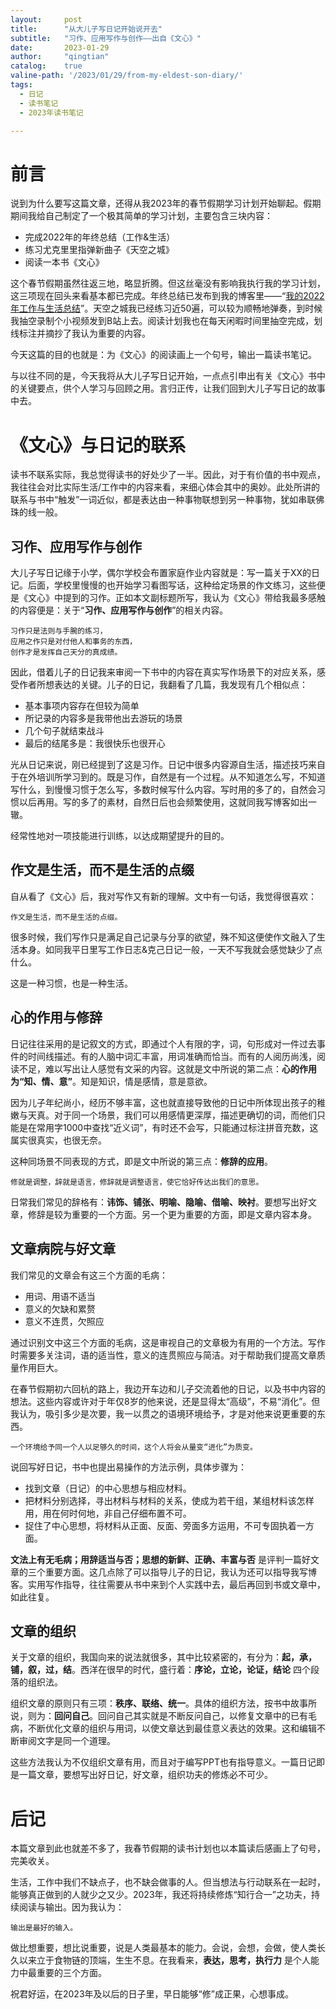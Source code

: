 ```yaml
---
layout:     post
title:      "从大儿子写日记开始说开去"
subtitle:   "习作、应用写作与创作——出自《文心》"
date:       2023-01-29
author:     "qingtian"
catalog:    true
valine-path: '/2023/01/29/from-my-eldest-son-diary/'
tags:
  - 日记
  - 读书笔记
  - 2023年读书笔记

---
```


# 前言

说到为什么要写这篇文章，还得从我2023年的春节假期学习计划开始聊起。假期期间我给自己制定了一个极其简单的学习计划，主要包含三块内容：

- 完成2022年的年终总结（工作&生活）
- 练习尤克里里指弹新曲子《天空之城》
- 阅读一本书《文心》

这个春节假期虽然往返三地，略显折腾。但这丝毫没有影响我执行我的学习计划，这三项现在回头来看基本都已完成。年终总结已发布到我的博客里——“[我的2022年工作与生活总结](https://blog.qingtian16265.com/2023/01/15/my-summary-of-work-and-life-in-2022/)”。天空之城我已经练习近50遍，可以较为顺畅地弹奏，到时候我抽空录制个小视频发到B站上去。阅读计划我也在每天闲暇时间里抽空完成，划线标注并摘抄了我认为重要的内容。

今天这篇的目的也就是：为《文心》的阅读画上一个句号，输出一篇读书笔记。

与以往不同的是，今天我将从大儿子写日记开始，一点点引申出有关《文心》书中的关键要点，供个人学习与回顾之用。言归正传，让我们回到大儿子写日记的故事中去。

# 《文心》与日记的联系

读书不联系实际，我总觉得读书的好处少了一半。因此，对于有价值的书中观点，我往往会对比实际生活/工作中的内容来看，来细心体会其中的奥妙。此处所讲的联系与书中“触发”一词近似，都是表达由一种事物联想到另一种事物，犹如串联佛珠的线一般。

## 习作、应用写作与创作

大儿子写日记缘于小学，偶尔学校会布置家庭作业内容就是：写一篇关于XX的日记。后面，学校里慢慢的也开始学习看图写话，这种给定场景的作文练习，这些便是《文心》中提到的习作。正如本文副标题所写，我认为《文心》带给我最多感触的内容便是：关于“**习作、应用写作与创作**”的相关内容。

```
习作只是法则与手腕的练习，
应用之作只是对付他人和事务的东西，
创作才是发挥自己天分的真成绩。
```

因此，借着儿子的日记我来审阅一下书中的内容在真实写作场景下的对应关系，感受作者所想表达的关键。儿子的日记，我翻看了几篇，我发现有几个相似点：

- 基本事项内容存在但较为简单
- 所记录的内容多是我带他出去游玩的场景
- 几个句子就结束战斗
- 最后的结尾多是：我很快乐也很开心

光从日记来说，刚已经提到了这是习作。日记中很多内容源自生活，描述技巧来自于在外培训所学习到的。既是习作，自然是有一个过程。从不知道怎么写，不知道写什么，到慢慢习惯于怎么写，多数时候写什么内容。写时用的多了的，自然会习惯以后再用。写的多了的素材，自然日后也会频繁使用，这就同我写博客如出一辙。

经常性地对一项技能进行训练，以达成期望提升的目的。

## 作文是生活，而不是生活的点缀

自从看了《文心》后，我对写作又有新的理解。文中有一句话，我觉得很喜欢：

```
作文是生活，而不是生活的点缀。
```

很多时候，我们写作只是满足自己记录与分享的欲望，殊不知这便使作文融入了生活本身。如同我平日里写工作日志&克己日记一般，一天不写我就会感觉缺少了点什么。

这是一种习惯，也是一种生活。

## 心的作用与修辞

日记往往采用的是记叙文的方式，即通过个人有限的字，词，句形成对一件过去事件的时间线描述。有的人脑中词汇丰富，用词准确而恰当。而有的人阅历尚浅，阅读不足，难以写出让人感觉有文采的内容。这就是文中所说的第二点：**心的作用为“知、情、意”**。知是知识，情是感情，意是意欲。

因为儿子年纪尚小，经历不够丰富，这也就直接导致他的日记中所体现出孩子的稚嫩与天真。对于同一个场景，我们可以用感情更深厚，描述更确切的词，而他们只能是在常用字1000中查找“近义词”，有时还不会写，只能通过标注拼音充数，这属实很真实，也很无奈。

这种同场景不同表现的方式，即是文中所说的第三点：**修辞的应用**。

```
修就是调整，辞就是语言，修辞就是调整语言，使它恰好传达出我们的意思。
```

日常我们常见的辞格有：**讳饰、铺张、明喻、隐喻、借喻、映衬**。要想写出好文章，修辞是较为重要的一个方面。另一个更为重要的方面，即是文章内容本身。

## 文章病院与好文章

我们常见的文章会有这三个方面的毛病：

- 用词、用语不适当
- 意义的欠缺和累赘
- 意义不连贯，欠照应

通过识别文中这三个方面的毛病，这是审视自己的文章极为有用的一个方法。写作时需要多关注词，语的适当性，意义的连贯照应与简洁。对于帮助我们提高文章质量作用巨大。

在春节假期初六回杭的路上，我边开车边和儿子交流着他的日记，以及书中内容的想法。这些内容或许对于年仅8岁的他来说，还是显得太“高级”，不易“消化”。但我认为，吸引多少是次要，我一以贯之的语境环境给予，才是对他来说更重要的东西。

```
一个环境给予同一个人以足够久的时间，这个人将会从量变“进化”为质变。
```

说回写好日记，书中也提出易操作的方法示例，具体步骤为：

- 找到文章（日记）的中心思想与相应材料。
- 把材料分别选择，寻出材料与材料的关系，使成为若干组，某组材料该怎样用，用在何时何地，非自己仔细布置不可。
- 捉住了中心思想，将材料从正面、反面、旁面多方运用，不可专固执着一方面。

**文法上有无毛病；用辞适当与否；思想的新鲜、正确、丰富与否** 是评判一篇好文章的三个重要方面。这几点除了可以指导儿子的日记，我认为还可以指导我写博客。实用写作指导，往往需要从书中来到个人实践中去，最后再回到书或文章中，如此往复。

## 文章的组织

关于文章的组织，我国向来的说法就很多，其中比较紧密的，有分为：**起，承，铺，叙，过，结**。西洋在很早的时代，盛行着：**序论，立论，论证，结论** 四个段落的组织法。

组织文章的原则只有三项：**秩序、联络、统一**。具体的组织方法，按书中故事所说，则为：**回问自己**。回问自己其实就是不断反问自己，以修复文章中的已有毛病，不断优化文章的组织与用词，以使文章达到最佳意义表达的效果。这和编辑不断审阅文字是同一个道理。

这些方法我认为不仅组织文章有用，而且对于编写PPT也有指导意义。一篇日记即是一篇文章，要想写出好日记，好文章，组织功夫的修炼必不可少。

# 后记

本篇文章到此也就差不多了，我春节假期的读书计划也以本篇读后感画上了句号，完美收关。

生活，工作中我们不缺点子，也不缺会做事的人。但当想法与行动联系在一起时，能够真正做到的人就少之又少。2023年，我还将持续修炼“知行合一”之功夫，持续阅读与输出。因为我认为：

```
输出是最好的输入。
```

做比想重要，想比说重要，说是人类最基本的能力。会说，会想，会做，使人类长久以来立于食物链的顶端，生生不息。在我看来，**表达，思考，执行力** 是个人能力中最重要的三个方面。

祝君好运，在2023年及以后的日子里，早日能够“修”成正果，心想事成。

